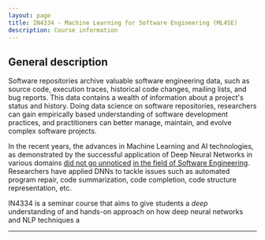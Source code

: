 ```yaml
---
layout: page
title: IN4334 - Machine Learning for Software Engineering (ML4SE)
description: Course information
---
```


## General description

Software repositories archive valuable software engineering data, such as source
code, execution traces, historical code changes, mailing lists, and bug reports.
This data contains a wealth of information about a project's status and history.
Doing data science on software repositories, researchers can gain empirically
based understanding of software development practices, and practitioners can
better manage, maintain, and evolve complex software projects.

In the recent years, the advances in Machine Learning and AI technologies,
as demonstrated by the successful application of Deep Neural Networks in various
domains [did not go unnoticed](https://github.com/src-d/awesome-machine-learning-on-source-code)
[in the field of Software Engineering](https://ml4code.github.io/papers.html).
Researchers have applied DNNs to tackle issues such as automated program
repair, code summarization, code completion, code structure representation, etc.

IN4334 is a seminar course that aims to give students a _deep_ understanding of
and hands-on approach on how deep neural networks and NLP techniques a

---
